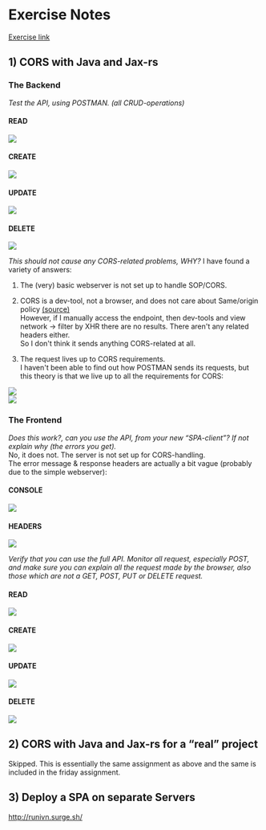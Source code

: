 # Exercise Notes
[Exercise link](https://docs.google.com/document/d/1fqWz2euCYbUoVDf6kzj8pnW5ktalJAzuqWCfFGdwrmI/edit)  
## 1) CORS with Java and Jax-rs

### The Backend  
*Test the API, using POSTMAN. (all CRUD-operations)*

#### READ
![](https://i.imgur.com/meukLbe.png)

#### CREATE
![](https://i.imgur.com/nr06bdX.png)

#### UPDATE
![](https://i.imgur.com/NL8aOU6.png)

#### DELETE
![](https://i.imgur.com/D2i6fEa.png)

*This should not cause any CORS-related problems, WHY?*
I have found a variety of answers:
1) The (very) basic webserver is not set up to handle SOP/CORS.

2) CORS is a dev-tool, not a browser, and does not care about Same/origin policy [(source)](https://stackoverflow.com/questions/36250615/cors-with-postman#comment60130902_36250615)  
However, if I manually access the endpoint, then dev-tools and view network -> filter by XHR there are no results. There aren't any related headers either.  
So I don't think it sends anything CORS-related at all.

3) The request lives up to CORS requirements.  
I haven't been able to find out how POSTMAN sends its requests, but this theory is that we live up to all the requirements for CORS:

![](https://i.imgur.com/gxWeuN8.png)  
![](https://i.imgur.com/pMAg6IJ.png)

### The Frontend  
*Does this work?, can you use the API, from your new “SPA-client”? If not explain why (the errors you get).*  
No, it does not. The server is not set up for CORS-handling.  
The error message & response headers are actually a bit vague (probably due to the simple webserver):  
#### CONSOLE  
![](https://i.imgur.com/KoDosEE.png)  
#### HEADERS  
![](https://i.imgur.com/mJuNkj3.png)  

*Verify that you can use the full API. Monitor all request, especially POST, and make sure you can explain all the request made by the browser, also those which are not a GET, POST, PUT or DELETE request.*

#### READ
![](https://i.imgur.com/6sCNH4v.png)

#### CREATE
![](https://i.imgur.com/VWtanie.png)

#### UPDATE
![](https://i.imgur.com/RD37nqH.png)

#### DELETE
![](https://i.imgur.com/4zMguSK.png)

## 2) CORS with Java and Jax-rs for a “real” project  
Skipped. This is essentially the same assignment as above and the same is included in the friday assignment.

## 3) Deploy a SPA on separate Servers  
http://runivn.surge.sh/


